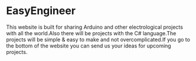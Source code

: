 # EasyEngineer
This website is built for sharing Arduino and other electrological projects with all the world.Also there will be projects with the C# language.The projects will be simple & easy to make and not overcomplicated.If you go to the bottom of the website you can send us your ideas for upcoming projects.

